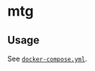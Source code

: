# mtg

## Usage

See [`docker-compose.yml`](https://github.com/pexcn/docker-images/blob/master/net/mtg/docker-compose.yml).
